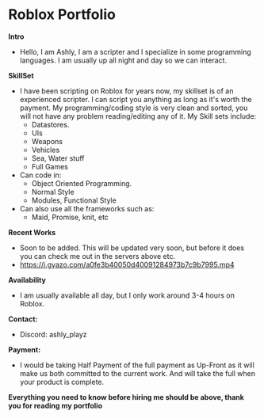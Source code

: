 # Roblox Portfolio

**Intro**
* Hello, I am Ashly, I am a scripter and I specialize in some programming languages. I am usually up all night and day so we can interact. 

**SkillSet**
* I have been scripting on Roblox for years now, my skillset is of an experienced scripter. I can script you anything as long as it's worth the payment. My programming/coding style is very clean and sorted, you will not have any problem reading/editing any of it. My Skill sets include:
  * Datastores.
  * UIs
  * Weapons
  * Vehicles
  * Sea, Water stuff
  * Full Games
* Can code in:
  * Object Oriented Programming.
  * Normal Style
  * Modules, Functional Style
* Can also use all the frameworks such as:
  * Maid, Promise, knit, etc

**Recent Works**
* Soon to be added. This will be updated very soon, but before it does you can check me out in the servers above etc.
* https://i.gyazo.com/a0fe3b40050d40091284973b7c9b7995.mp4

**Availability**
* I am usually available all day, but I only work around 3-4 hours on Roblox.

**Contact:**
* Discord: ashly_playz

**Payment:**
* I would be taking Half Payment of the full payment as Up-Front as it will make us both committed to the current work. And will take the full when your product is complete.

**Everything you need to know before hiring me should be above, thank you for reading my portfolio**
